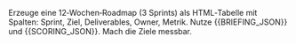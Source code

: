 Erzeuge eine 12‑Wochen‑Roadmap (3 Sprints) als HTML‑Tabelle mit Spalten: Sprint, Ziel, Deliverables, Owner, Metrik.
Nutze {{BRIEFING_JSON}} und {{SCORING_JSON}}. Mach die Ziele messbar.
